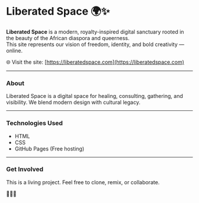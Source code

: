 # Liberated Space 🌍✨

**Liberated Space** is a modern, royalty-inspired digital sanctuary rooted in the beauty of the African diaspora and queerness.  
This site represents our vision of freedom, identity, and bold creativity — online.

🌐 Visit the site: [https://liberatedspace.com](https://liberatedspace.com)

---

### About
Liberated Space is a digital space for healing, consulting, gathering, and visibility. We blend modern design with cultural legacy.

---

### Technologies Used
- HTML
- CSS
- GitHub Pages (Free hosting)

---

### Get Involved
This is a living project. Feel free to clone, remix, or collaborate.

💜🖤💛
